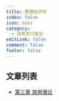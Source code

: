 ```yaml
---
title: 管理经济学
index: false
icon: note
category:
  - 自考学习笔记
editLink: false
comment: false  
footer: false
---
```


## 文章列表

- [第三章 效用理论](03-效用.md)

